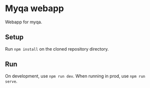 # Myqa webapp
Webapp for myqa.

## Setup
Run `npm install` on the cloned repository directory.

## Run
On development, use `npm run dev`. When running in prod, use `npm run serve`.
